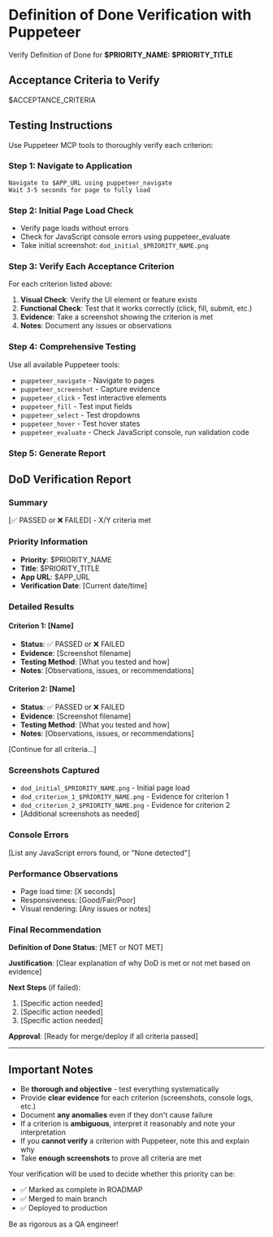 # Definition of Done Verification with Puppeteer

Verify Definition of Done for **$PRIORITY_NAME: $PRIORITY_TITLE**

## Acceptance Criteria to Verify

$ACCEPTANCE_CRITERIA

## Testing Instructions

Use Puppeteer MCP tools to thoroughly verify each criterion:

### Step 1: Navigate to Application
```
Navigate to $APP_URL using puppeteer_navigate
Wait 3-5 seconds for page to fully load
```

### Step 2: Initial Page Load Check
- Verify page loads without errors
- Check for JavaScript console errors using puppeteer_evaluate
- Take initial screenshot: `dod_initial_$PRIORITY_NAME.png`

### Step 3: Verify Each Acceptance Criterion

For each criterion listed above:
1. **Visual Check**: Verify the UI element or feature exists
2. **Functional Check**: Test that it works correctly (click, fill, submit, etc.)
3. **Evidence**: Take a screenshot showing the criterion is met
4. **Notes**: Document any issues or observations

### Step 4: Comprehensive Testing

Use all available Puppeteer tools:
- `puppeteer_navigate` - Navigate to pages
- `puppeteer_screenshot` - Capture evidence
- `puppeteer_click` - Test interactive elements
- `puppeteer_fill` - Test input fields
- `puppeteer_select` - Test dropdowns
- `puppeteer_hover` - Test hover states
- `puppeteer_evaluate` - Check JavaScript console, run validation code

### Step 5: Generate Report

## DoD Verification Report

### Summary
[✅ PASSED or ❌ FAILED] - X/Y criteria met

### Priority Information
- **Priority**: $PRIORITY_NAME
- **Title**: $PRIORITY_TITLE
- **App URL**: $APP_URL
- **Verification Date**: [Current date/time]

### Detailed Results

#### Criterion 1: [Name]
- **Status**: ✅ PASSED or ❌ FAILED
- **Evidence**: [Screenshot filename]
- **Testing Method**: [What you tested and how]
- **Notes**: [Observations, issues, or recommendations]

#### Criterion 2: [Name]
- **Status**: ✅ PASSED or ❌ FAILED
- **Evidence**: [Screenshot filename]
- **Testing Method**: [What you tested and how]
- **Notes**: [Observations, issues, or recommendations]

[Continue for all criteria...]

### Screenshots Captured
- `dod_initial_$PRIORITY_NAME.png` - Initial page load
- `dod_criterion_1_$PRIORITY_NAME.png` - Evidence for criterion 1
- `dod_criterion_2_$PRIORITY_NAME.png` - Evidence for criterion 2
- [Additional screenshots as needed]

### Console Errors
[List any JavaScript errors found, or "None detected"]

### Performance Observations
- Page load time: [X seconds]
- Responsiveness: [Good/Fair/Poor]
- Visual rendering: [Any issues or notes]

### Final Recommendation

**Definition of Done Status**: [MET or NOT MET]

**Justification**: [Clear explanation of why DoD is met or not met based on evidence]

**Next Steps** (if failed):
1. [Specific action needed]
2. [Specific action needed]
3. [Specific action needed]

**Approval**: [Ready for merge/deploy if all criteria passed]

---

## Important Notes

- Be **thorough and objective** - test everything systematically
- Provide **clear evidence** for each criterion (screenshots, console logs, etc.)
- Document **any anomalies** even if they don't cause failure
- If a criterion is **ambiguous**, interpret it reasonably and note your interpretation
- If you **cannot verify** a criterion with Puppeteer, note this and explain why
- Take **enough screenshots** to prove all criteria are met

Your verification will be used to decide whether this priority can be:
- ✅ Marked as complete in ROADMAP
- ✅ Merged to main branch
- ✅ Deployed to production

Be as rigorous as a QA engineer!
